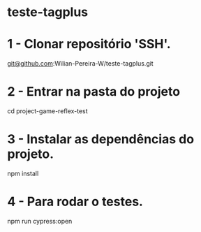 # teste-tagplus

# 1 - Clonar repositório 'SSH'.

git@github.com:Wilian-Pereira-W/teste-tagplus.git

# 2 - Entrar na pasta do projeto

cd project-game-reflex-test

# 3 - Instalar as dependências do projeto.

npm install

# 4 - Para rodar o testes.

npm run cypress:open
